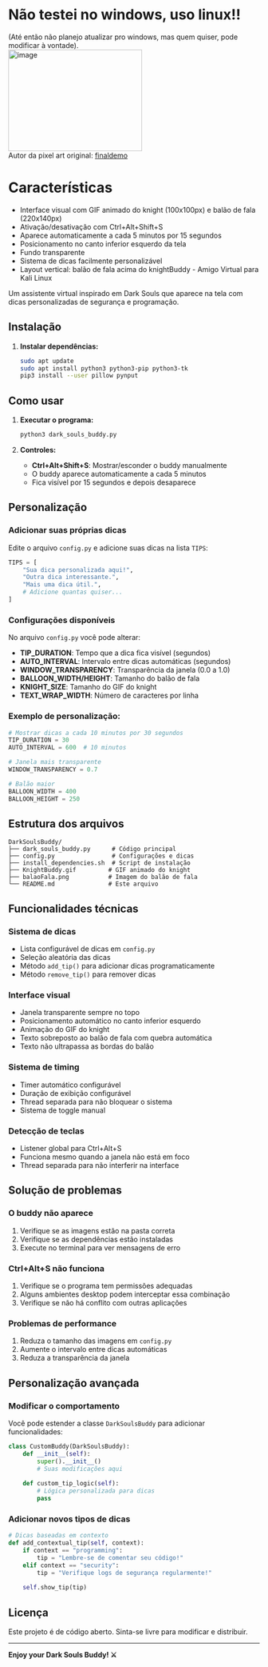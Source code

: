# Não testei no windows, uso linux!!
(Até então não planejo atualizar pro windows, mas quem quiser, pode modificar à vontade).<br>
<img width="268" height="203" alt="image" src="https://github.com/user-attachments/assets/122b2535-645d-4226-9526-792b53749968" /><br>
Autor da pixel art original: [finaldemo](https://imgur.com/gallery/awesome-dark-souls-pixel-art-moUGC)

# Características

- Interface visual com GIF animado do knight (100x100px) e balão de fala (220x140px)
- Ativação/desativação com Ctrl+Alt+Shift+S
- Aparece automaticamente a cada 5 minutos por 15 segundos
- Posicionamento no canto inferior esquerdo da tela
- Fundo transparente
- Sistema de dicas facilmente personalizável
- Layout vertical: balão de fala acima do knightBuddy - Amigo Virtual para Kali Linux

Um assistente virtual inspirado em Dark Souls que aparece na tela com dicas personalizadas de segurança e programação.

## Instalação

1. **Instalar dependências:**
   ```bash
   sudo apt update
   sudo apt install python3 python3-pip python3-tk
   pip3 install --user pillow pynput
   ```

## Como usar

1. **Executar o programa:**
   ```bash
   python3 dark_souls_buddy.py
   ```

2. **Controles:**
   - **Ctrl+Alt+Shift+S**: Mostrar/esconder o buddy manualmente
   - O buddy aparece automaticamente a cada 5 minutos
   - Fica visível por 15 segundos e depois desaparece

## Personalização

### Adicionar suas próprias dicas

Edite o arquivo `config.py` e adicione suas dicas na lista `TIPS`:

```python
TIPS = [
    "Sua dica personalizada aqui!",
    "Outra dica interessante.",
    "Mais uma dica útil.",
    # Adicione quantas quiser...
]
```

### Configurações disponíveis

No arquivo `config.py` você pode alterar:

- **TIP_DURATION**: Tempo que a dica fica visível (segundos)
- **AUTO_INTERVAL**: Intervalo entre dicas automáticas (segundos)
- **WINDOW_TRANSPARENCY**: Transparência da janela (0.0 a 1.0)
- **BALLOON_WIDTH/HEIGHT**: Tamanho do balão de fala
- **KNIGHT_SIZE**: Tamanho do GIF do knight
- **TEXT_WRAP_WIDTH**: Número de caracteres por linha

### Exemplo de personalização:

```python
# Mostrar dicas a cada 10 minutos por 30 segundos
TIP_DURATION = 30
AUTO_INTERVAL = 600  # 10 minutos

# Janela mais transparente
WINDOW_TRANSPARENCY = 0.7

# Balão maior
BALLOON_WIDTH = 400
BALLOON_HEIGHT = 250
```

## Estrutura dos arquivos

```
DarkSoulsBuddy/
├── dark_souls_buddy.py      # Código principal
├── config.py                # Configurações e dicas
├── install_dependencies.sh  # Script de instalação
├── KnightBuddy.gif         # GIF animado do knight
├── balaoFala.png           # Imagem do balão de fala
└── README.md               # Este arquivo
```

## Funcionalidades técnicas

### Sistema de dicas
- Lista configurável de dicas em `config.py`
- Seleção aleatória das dicas
- Método `add_tip()` para adicionar dicas programaticamente
- Método `remove_tip()` para remover dicas

### Interface visual
- Janela transparente sempre no topo
- Posicionamento automático no canto inferior esquerdo
- Animação do GIF do knight
- Texto sobreposto ao balão de fala com quebra automática
- Texto não ultrapassa as bordas do balão

### Sistema de timing
- Timer automático configurável
- Duração de exibição configurável
- Thread separada para não bloquear o sistema
- Sistema de toggle manual

### Detecção de teclas
- Listener global para Ctrl+Alt+S
- Funciona mesmo quando a janela não está em foco
- Thread separada para não interferir na interface

## Solução de problemas

### O buddy não aparece
1. Verifique se as imagens estão na pasta correta
2. Verifique se as dependências estão instaladas
3. Execute no terminal para ver mensagens de erro

### Ctrl+Alt+S não funciona
1. Verifique se o programa tem permissões adequadas
2. Alguns ambientes desktop podem interceptar essa combinação
3. Verifique se não há conflito com outras aplicações

### Problemas de performance
1. Reduza o tamanho das imagens em `config.py`
2. Aumente o intervalo entre dicas automáticas
3. Reduza a transparência da janela

## Personalização avançada

### Modificar o comportamento
Você pode estender a classe `DarkSoulsBuddy` para adicionar funcionalidades:

```python
class CustomBuddy(DarkSoulsBuddy):
    def __init__(self):
        super().__init__()
        # Suas modificações aqui
    
    def custom_tip_logic(self):
        # Lógica personalizada para dicas
        pass
```

### Adicionar novos tipos de dicas
```python
# Dicas baseadas em contexto
def add_contextual_tip(self, context):
    if context == "programming":
        tip = "Lembre-se de comentar seu código!"
    elif context == "security":
        tip = "Verifique logs de segurança regularmente!"
    
    self.show_tip(tip)
```

## Licença

Este projeto é de código aberto. Sinta-se livre para modificar e distribuir.

---

**Enjoy your Dark Souls Buddy! ⚔️**
